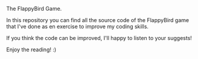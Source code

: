 The FlappyBird Game.

In this repository you can find all the source code
of the FlappyBird game that I've done as en exercise 
to improve my coding skills.

If you think the code can be improved, I'll happy
to listen to your suggests!

Enjoy the reading! :)
